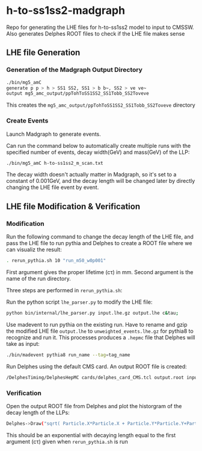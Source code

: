 # h-to-ss1ss2-madgraph
Repo for generating the LHE files for h-to-ss1ss2 model to input to CMSSW.
Also generates Delphes ROOT files to check if the LHE file makes sense

## LHE file Generation

### Generation of the Madgraph Output Directory
```bash
./bin/mg5_amC
generate p p > h > SS1 SS2, SS1 > b b~, SS2 > ve ve~
output mg5_amc_output/ppTohToSS1SS2_SS1Tobb_SS2Toveve
```
This creates the ```mg5_amc_output/ppTohToSS1SS2_SS1Tobb_SS2Toveve``` directory

### Create Events
Launch Madgraph to generate events.

Can run the command below to automatically create multiple runs with the specified number of events, decay width(GeV) and mass(GeV) of the LLP:
```bash
./bin/mg5_amC h-to-ss1ss2_m_scan.txt
```
The decay width doesn't actually matter in Madgraph, so it's set to a constant of 0.001GeV, and the decay length will be changed later by directly changing the LHE file event by event. 

## LHE file Modification & Verification
### Modification
Run the following command to change the decay length of the LHE file, and pass the LHE file to run pythia and Delphes to create a ROOT file where we can visualiz the result:
```bash
. rerun_pythia.sh 10 "run_m50_w0p001"
```
First argument gives the proper lifetime (c&tau;) in mm.
Second argument is the name of the run directory.

Three steps are performed in ```rerun_pythia.sh```:

Run the python script ```lhe_parser.py``` to modify the LHE file:
```bash
python bin/internal/lhe_parser.py input.lhe.gz output.lhe c&tau;
```
Use madevent to run pythia on the existing run. Have to rename and gzip the modified LHE file ```output.lhe``` to ```unweighted_events.lhe.gz``` for pythia8 to recognize and run it. This processes produces a ```.hepmc``` file that Delphes will take as input:
```bash
./bin/madevent pythia8 run_name --tag=tag_name
```
Run Delphes using the default CMS card. An output ROOT file is created:
```bash
/DelphesTiming/DelphesHepMC cards/delphes_card_CMS.tcl output.root input.hepmc
```

### Verification
Open the output ROOT file from Delphes and plot the historgram of the decay length of the LLPs:
```bash
Delphes->Draw("sqrt( Particle.X*Particle.X + Particle.Y*Particle.Y+Particle.Z*Particle.Z)/(sqrt(Particle.Px[Particle.M1]*Particle.Px[Particle.M1] + Particle.Py[Particle.M1]*Particle.Py[Particle.M1]+Particle.Pz[Particle.M1]*Particle.Pz[Particle.M1])/Particle.E[Particle.M1]*1./sqrt(1-(Particle.Px[Particle.M1]*Particle.Px[Particle.M1] + Particle.Py[Particle.M1]*Particle.Py[Particle.M1]+Particle.Pz[Particle.M1]*Particle.Pz[Particle.M1])/(Particle.E[Particle.M1]*Particle.E[Particle.M1])))", "Particle.PID==5 && Particle.Status==23")
```
This should be an exponential with decaying length equal to the first argument (c&tau;) given when ```rerun_pythia.sh``` is run
